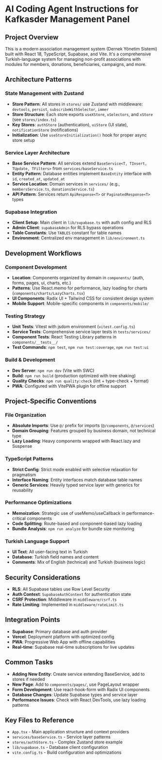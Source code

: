 # AI Coding Agent Instructions for Kafkasder Management Panel

## Project Overview

This is a modern association management system (Dernek Yönetim Sistemi) built
with React 18, TypeScript, Supabase, and Vite. It's a comprehensive
Turkish-language system for managing non-profit associations with modules for
members, donations, beneficiaries, campaigns, and more.

## Architecture Patterns

### State Management with Zustand

- **Store Pattern**: All stores in `stores/` use Zustand with middleware:
  `devtools`, `persist`, `subscribeWithSelector`, `immer`
- **Store Structure**: Each store exports `useXStore`, `xSelectors`, and
  `xStore` (see `stores/index.ts`)
- **Key Stores**: `authStore` (authentication), `uiStore` (UI state),
  `notificationStore` (notifications)
- **Initialization**: Use `useStoreInitialization()` hook for proper async store
  setup

### Service Layer Architecture

- **Base Service Pattern**: All services extend
  `BaseService<T, TInsert, TUpdate, TFilters>` from `services/baseService.ts`
- **Entity Pattern**: Database entities implement `BaseEntity` interface with
  `id`, `created_at`, `updated_at`
- **Service Location**: Domain services in `services/` (e.g.,
  `membersService.ts`, `donationsService.ts`)
- **API Pattern**: Services return `ApiResponse<T>` or `PaginatedResponse<T>`
  types

### Supabase Integration

- **Client Setup**: Main client in `lib/supabase.ts` with auth config and RLS
- **Admin Client**: `supabaseAdmin` for RLS bypass operations
- **Table Constants**: Use `TABLES` constant for table names
- **Environment**: Centralized env management in `lib/environment.ts`

## Development Workflows

### Component Development

- **Location**: Components organized by domain in `components/` (auth, forms,
  pages, ui, charts, etc.)
- **Patterns**: Use React.memo for performance, lazy loading for charts
  (`components/charts/LazyCharts.tsx`)
- **UI Components**: Radix UI + Tailwind CSS for consistent design system
- **Mobile Support**: Mobile-specific components in `components/mobile/`

### Testing Strategy

- **Unit Tests**: Vitest with jsdom environment (`vitest.config.ts`)
- **Service Tests**: Comprehensive service layer tests in `tests/services/`
- **Component Tests**: React Testing Library patterns in `components/__tests__/`
- **Test Commands**: `npm test`, `npm run test:coverage`, `npm run test:ui`

### Build & Development

- **Dev Server**: `npm run dev` (Vite with SWC)
- **Build**: `npm run build` (production optimized with tree shaking)
- **Quality Checks**: `npm run quality:check` (lint + type-check + format)
- **PWA**: Configured with VitePWA plugin for offline support

## Project-Specific Conventions

### File Organization

- **Absolute Imports**: Use `@/` prefix for imports (`@/components`,
  `@/services`)
- **Domain Grouping**: Features grouped by business domain, not technical type
- **Lazy Loading**: Heavy components wrapped with React.lazy and Suspense

### TypeScript Patterns

- **Strict Config**: Strict mode enabled with selective relaxation for
  pragmatism
- **Interface Naming**: Entity interfaces match database table names
- **Generic Services**: Heavily typed service layer with generics for
  reusability

### Performance Optimizations

- **Memoization**: Strategic use of useMemo/useCallback in performance-critical
  components
- **Code Splitting**: Route-based and component-based lazy loading
- **Bundle Analysis**: `npm run analyze` for bundle size monitoring

### Turkish Language Support

- **UI Text**: All user-facing text in Turkish
- **Database**: Turkish field names and content
- **Comments**: Mix of English (technical) and Turkish (business logic)

## Security Considerations

- **RLS**: All Supabase tables use Row Level Security
- **Auth Context**: `SupabaseAuthContext` for authentication state
- **CSRF Protection**: Middleware in `middleware/csrf.ts`
- **Rate Limiting**: Implemented in `middleware/rateLimit.ts`

## Integration Points

- **Supabase**: Primary database and auth provider
- **Vercel**: Deployment platform with optimized config
- **PWA**: Progressive Web App with offline capabilities
- **Real-time**: Supabase real-time subscriptions for live updates

## Common Tasks

- **Adding New Entity**: Create service extending BaseService, add to stores if
  needed
- **New Page**: Add to `components/pages/`, use PageLayout wrapper
- **Form Development**: Use react-hook-form with Radix UI components
- **Database Changes**: Update Supabase types and service layer
- **Performance Issues**: Check with React DevTools, use lazy loading patterns

## Key Files to Reference

- `App.tsx` - Main application structure and context providers
- `services/baseService.ts` - Service layer patterns
- `stores/authStore.ts` - Complex Zustand store example
- `lib/supabase.ts` - Database client configuration
- `vite.config.ts` - Build configuration and optimizations
